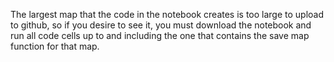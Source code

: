 The largest map that the code in the notebook creates is too large to upload to github, so if you desire to see it, you must download the notebook and run all code cells up to and including the one that contains the save map function for that map.
